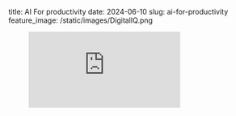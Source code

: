 title: AI For productivity
date: 2024-06-10
slug: ai-for-productivity
feature_image: /static/images/DigitalIQ.png

<figure class="kg-card kg-embed-card">
    <div class="relative max-w-4xl mx-auto" style="padding-bottom: 56.25%;">
        <iframe class="absolute top-0 left-0 w-full h-full" src="https://www.youtube.com/embed/9P98PBFVvBc?list=PLoP-4KVd7rByKILe__roYiF4GrDIJfu-I" frameborder="0" allow="accelerometer; autoplay; clipboard-write; encrypted-media; gyroscope; picture-in-picture; web-share" referrerpolicy="strict-origin-when-cross-origin" allowfullscreen></iframe>
    </div>
</figure>
